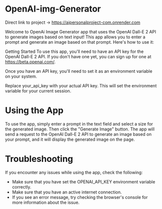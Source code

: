 # OpenAI-img-Generator

Direct link to project -> https://aipersonalproject-com.onrender.com

Welcome to OpenAi Image Generator app that uses the OpenAI Dall-E 2 API to generate images based on text input! This app allows you to enter a prompt and generate an image based on that prompt. Here's how to use it:

Getting Started
To use this app, you'll need to have an API key for the OpenAI Dall-E 2 API. If you don't have one yet, you can sign up for one at https://beta.openai.com/.

Once you have an API key, you'll need to set it as an environment variable on your system.

Replace your_api_key with your actual API key. This will set the environment variable for your current session.

# Using the App
To use the app, simply enter a prompt in the text field and select a size for the generated image. Then click the "Generate Image" button. The app will send a request to the OpenAI Dall-E 2 API to generate an image based on your prompt, and it will display the generated image on the page.

# Troubleshooting
If you encounter any issues while using the app, check the following:

-  Make sure that you have set the OPENAI_API_KEY environment variable correctly.
-  Make sure that you have an active internet connection.
-  If you see an error message, try checking the browser's console for more information about the issue.

